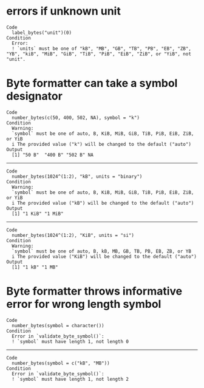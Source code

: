 # errors if unknown unit

    Code
      label_bytes("unit")(0)
    Condition
      Error:
      ! `units` must be one of "kB", "MB", "GB", "TB", "PB", "EB", "ZB", "YB", "kiB", "MiB", "GiB", "TiB", "PiB", "EiB", "ZiB", or "YiB", not "unit".

# Byte formatter can take a symbol designator

    Code
      number_bytes(c(50, 400, 502, NA), symbol = "k")
    Condition
      Warning:
      `symbol` must be one of auto, B, KiB, MiB, GiB, TiB, PiB, EiB, ZiB, or YiB
      i The provided value ("k") will be changed to the default ("auto")
    Output
      [1] "50 B"  "400 B" "502 B" NA     

---

    Code
      number_bytes(1024^(1:2), "kB", units = "binary")
    Condition
      Warning:
      `symbol` must be one of auto, B, KiB, MiB, GiB, TiB, PiB, EiB, ZiB, or YiB
      i The provided value ("kB") will be changed to the default ("auto")
    Output
      [1] "1 KiB" "1 MiB"

---

    Code
      number_bytes(1024^(1:2), "KiB", units = "si")
    Condition
      Warning:
      `symbol` must be one of auto, B, kB, MB, GB, TB, PB, EB, ZB, or YB
      i The provided value ("KiB") will be changed to the default ("auto")
    Output
      [1] "1 kB" "1 MB"

# Byte formatter throws informative error for wrong length symbol

    Code
      number_bytes(symbol = character())
    Condition
      Error in `validate_byte_symbol()`:
      ! `symbol` must have length 1, not length 0

---

    Code
      number_bytes(symbol = c("kB", "MB"))
    Condition
      Error in `validate_byte_symbol()`:
      ! `symbol` must have length 1, not length 2

